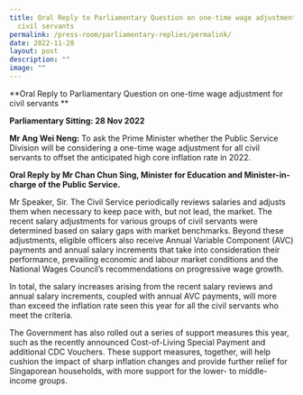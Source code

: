 ```yaml
---
title: Oral Reply to Parliamentary Question on one‑time wage adjustment for
  civil servants
permalink: /press-room/parliamentary-replies/permalink/
date: 2022-11-28
layout: post
description: ""
image: ""
---
```

**Oral Reply to Parliamentary Question on one-time wage adjustment for civil servants **  

**Parliamentary Sitting: 28 Nov 2022**  
  
**Mr Ang Wei Neng:** To ask the Prime Minister whether the Public Service Division will be considering a one-time wage adjustment for all civil servants to offset the anticipated high core inflation rate in 2022.  
  
**Oral Reply by Mr Chan Chun Sing, Minister for Education and Minister-in-charge of the Public Service.**  
  
Mr Speaker, Sir. The Civil Service periodically reviews salaries and adjusts them when necessary to keep pace with, but not lead, the market. The recent salary adjustments for various groups of civil servants were determined based on salary gaps with market benchmarks. Beyond these adjustments, eligible officers also receive Annual Variable Component (AVC) payments and annual salary increments that take into consideration their performance, prevailing economic and labour market conditions and the National Wages Council’s recommendations on progressive wage growth.  
  
In total, the salary increases arising from the recent salary reviews and annual salary increments, coupled with annual AVC payments, will more than exceed the inflation rate seen this year for all the civil servants who meet the criteria.   
  
The Government has also rolled out a series of support measures this year, such as the recently announced Cost-of-Living Special Payment and additional CDC Vouchers. These support measures, together, will help cushion the impact of sharp inflation changes and provide further relief for Singaporean households, with more support for the lower- to middle- income groups.